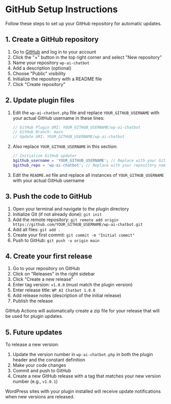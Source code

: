 # GitHub Setup Instructions

Follow these steps to set up your GitHub repository for automatic updates.

## 1. Create a GitHub repository

1. Go to [GitHub](https://github.com/) and log in to your account
2. Click the "+" button in the top right corner and select "New repository"
3. Name your repository `wp-ai-chatbot`
4. Add a description (optional)
5. Choose "Public" visibility
6. Initialize the repository with a README file
7. Click "Create repository"

## 2. Update plugin files

1. Edit the `wp-ai-chatbot.php` file and replace `YOUR_GITHUB_USERNAME` with your actual GitHub username in these lines:
   ```php
   // GitHub Plugin URI: YOUR_GITHUB_USERNAME/wp-ai-chatbot
   // GitHub Branch: main
   // Update URI: YOUR_GITHUB_USERNAME/wp-ai-chatbot
   ```

2. Also replace `YOUR_GITHUB_USERNAME` in this section:
   ```php
   // Initialize GitHub updater
   $github_username = 'YOUR_GITHUB_USERNAME'; // Replace with your GitHub username
   $github_repo = 'wp-ai-chatbot'; // Replace with your repository name
   ```

3. Edit the `README.md` file and replace all instances of `YOUR_GITHUB_USERNAME` with your actual GitHub username

## 3. Push the code to GitHub

1. Open your terminal and navigate to the plugin directory
2. Initialize Git (if not already done): `git init`
3. Add the remote repository: `git remote add origin https://github.com/YOUR_GITHUB_USERNAME/wp-ai-chatbot.git`
4. Add all files: `git add .`
5. Create your first commit: `git commit -m "Initial commit"`
6. Push to GitHub: `git push -u origin main`

## 4. Create your first release

1. Go to your repository on GitHub
2. Click on "Releases" in the right sidebar
3. Click "Create a new release"
4. Enter tag version: `v1.0.0` (must match the plugin version)
5. Enter release title: `WP AI Chatbot 1.0.0`
6. Add release notes (description of the initial release)
7. Publish the release

GitHub Actions will automatically create a zip file for your release that will be used for plugin updates.

## 5. Future updates

To release a new version:

1. Update the version number in `wp-ai-chatbot.php` in both the plugin header and the constant definition
2. Make your code changes
3. Commit and push to GitHub
4. Create a new GitHub release with a tag that matches your new version number (e.g., `v1.0.1`)

WordPress sites with your plugin installed will receive update notifications when new versions are released.